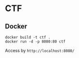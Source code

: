 # CTF

## Docker
```
docker build -t ctf .
docker run -d -p 8080:80 ctf
```

Access by `http://localhost:8080/`
